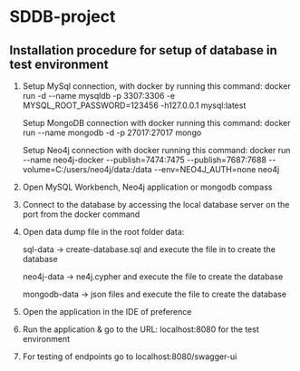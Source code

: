 # SDDB-project

## Installation procedure for setup of database in test environment

1. Setup MySql connection, with docker by running this command:
   docker run -d --name mysqldb -p 3307:3306 -e MYSQL_ROOT_PASSWORD=123456 -h127.0.0.1 mysql:latest

   Setup MongoDB connection with docker running this command:
   docker run --name mongodb -d -p 27017:27017 mongo

   Setup Neo4j connection with docker running this command:
   docker run --name neo4j-docker --publish=7474:7475 --publish=7687:7688 --volume=C:/users/neo4j/data:/data --env=NEO4J_AUTH=none neo4j

2. Open MySQL Workbench, Neo4j application or mongodb compass

3. Connect to the database by accessing the local database server on the port from the docker command

4. Open data dump file in the root folder data:

   sql-data -> create-database.sql and execute the file in to create the database

   neo4j-data -> ne4j.cypher and execute the file to create the database

   mongodb-data -> json files and execute the file to create the database

5. Open the application in the IDE of preference

6. Run the application & go to the URL: localhost:8080 for the test environment

7. For testing of endpoints go to localhost:8080/swagger-ui

